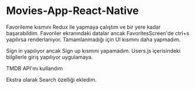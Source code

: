 # Movies-App-React-Native

Favorileme kısmını Redux ile yapmaya çalıştım ve bir yere kadar başarabildim. Favoriler ekranındaki datalar ancak FavoritesScreen'de ctrl+s yapılırsa renderlanıyor. Tamamlanmadığı için UI kısmını daha yapmadım.

Sign in yapılıyor ancak Sign up kısmını yapamadım. Users.js içerisindeki bilgilerle giriş yapılıyor uygulamaya.

TMDB API'ını kullandım

Ekstra olarak Search özelliği ekledim.
